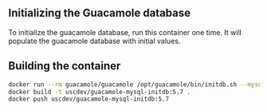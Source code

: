 ## Initializing the Guacamole database

To initialize the guacamole database, run this container one time.
It will populate the guacamole database with initial values.

## Building the container

````bash
docker run --rm guacamole/guacamole /opt/guacamole/bin/initdb.sh --mysql > initdb.sh
docker build -t uscdev/guacamole-mysql-initdb:5.7 .
docker push uscdev/guacamole-mysql-initdb:5.7
````

